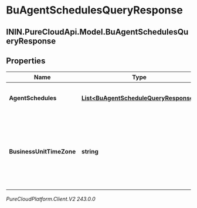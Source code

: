 # BuAgentSchedulesQueryResponse

## ININ.PureCloudApi.Model.BuAgentSchedulesQueryResponse

## Properties

|Name | Type | Description | Notes|
|------------ | ------------- | ------------- | -------------|
| **AgentSchedules** | [**List&lt;BuAgentScheduleQueryResponse&gt;**](BuAgentScheduleQueryResponse) | The requested agent schedules | [optional] |
| **BusinessUnitTimeZone** | **string** | The time zone configured for the business unit to which these schedules apply | [optional] |



_PureCloudPlatform.Client.V2 243.0.0_
